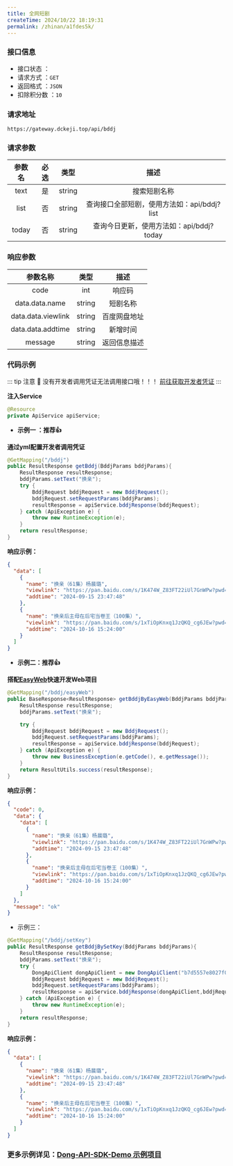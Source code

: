 ```yaml
---
title: 全网短剧
createTime: 2024/10/22 18:19:31
permalink: /zhinan/a1fdes5k/
---
```

### 接口信息

- 接口状态 ： <Badge text="正常"/>
- 请求方式 ：`GET`
- 返回格式 ：`JSON`
- 扣除积分数 ：`10`

### 请求地址
```shell
https://gateway.dckeji.top/api/bddj
```

### 请求参数

| 参数名  | 必选 | 类型 |   描述   |
|:----:|:--:|:---:|:------:|
| text | 是  |  string  | 搜索短剧名称 |
| list | 否  |  string  | 查询接口全部短剧，使用方法如：api/bddj?list |
| today | 否  |  string  | 查询今日更新，使用方法如：api/bddj?today |

### 响应参数

|   参数名称    |   类型   |        描述        |
|:---------:|:------:|:----------------:|
|   code    |  int   |       响应码        |
|   data.data.name    | string | 短剧名称 |
|   data.data.viewlink    | string | 百度网盘地址 |
|   data.data.addtime    | string | 新增时间 |
|  message  | string |       返回信息描述       |

### 代码示例

::: tip 注意 🔔️
没有开发者调用凭证无法调用接口哦！！！ [前往获取开发者凭证](https://api.dckeji.top/account/center)
:::

**注入Service**

```java
@Resource
private ApiService apiService;
```

- **示例一 ：推荐👍**

**通过yml配置开发者调用凭证**

```java
@GetMapping("/bddj")
public ResultResponse getBddj(BddjParams bddjParams){
    ResultResponse resultResponse;
    bddjParams.setText("换亲");
    try {
        BddjRequest bddjRequest = new BddjRequest();
        bddjRequest.setRequestParams(bddjParams);
        resultResponse = apiService.bddjResponse(bddjRequest);
    } catch (ApiException e) {
        throw new RuntimeException(e);
    }
    return resultResponse;
}
```

**响应示例：**

```json
{
  "data": [
    {
      "name": "换亲（61集）杨晨璐",
      "viewlink": "https://pan.baidu.com/s/1K474W_Z83FT22iUl7GnWPw?pwd=zvsT",
      "addtime": "2024-09-15 23:47:48"
    },
    {
      "name": "换亲后主母在后宅当卷王（100集）",
      "viewlink": "https://pan.baidu.com/s/1xTiOpKnxq1JzQKQ_cg6JEw?pwd=CwRg",
      "addtime": "2024-10-16 15:24:00"
    }
  ]
}
```

- **示例二：推荐👍**

**搭配[EasyWeb](https://github.com/qimu666/EasyWeb)快速开发Web项目**

```java
@GetMapping("/bddj/easyWeb")
public BaseResponse<ResultResponse> getBddjByEasyWeb(BddjParams bddjParams){
    ResultResponse resultResponse;
    bddjParams.setText("换亲");

    try {
        BddjRequest bddjRequest = new BddjRequest();
        bddjRequest.setRequestParams(bddjParams);
        resultResponse = apiService.bddjResponse(bddjRequest);
    } catch (ApiException e) {
        throw new BusinessException(e.getCode(), e.getMessage());
    }
    return ResultUtils.success(resultResponse);
}
```

**响应示例：**

```json
{
  "code": 0,
  "data": {
    "data": [
      {
        "name": "换亲（61集）杨晨璐",
        "viewlink": "https://pan.baidu.com/s/1K474W_Z83FT22iUl7GnWPw?pwd=zvsT",
        "addtime": "2024-09-15 23:47:48"
      },
      {
        "name": "换亲后主母在后宅当卷王（100集）",
        "viewlink": "https://pan.baidu.com/s/1xTiOpKnxq1JzQKQ_cg6JEw?pwd=CwRg",
        "addtime": "2024-10-16 15:24:00"
      }
    ]
  },
  "message": "ok"
}
```

- 示例三：

```Java
@GetMapping("/bddj/setKey")
public ResultResponse getBddjBySetKey(BddjParams bddjParams){
    ResultResponse resultResponse;
    bddjParams.setText("换亲");
    try {
        DongApiClient dongApiClient = new DongApiClient("b7d5557e8027f0b898bcd2e51ba551bc","db9d4b82f32670fa1c67889a73639dd9");
        BddjRequest bddjRequest = new BddjRequest();
        bddjRequest.setRequestParams(bddjParams);
        resultResponse = apiService.bddjResponse(dongApiClient,bddjRequest);
    } catch (ApiException e) {
        throw new RuntimeException(e);
    }
    return resultResponse;
}
```


**响应示例：**

```json
{
  "data": [
    {
      "name": "换亲（61集）杨晨璐",
      "viewlink": "https://pan.baidu.com/s/1K474W_Z83FT22iUl7GnWPw?pwd=zvsT",
      "addtime": "2024-09-15 23:47:48"
    },
    {
      "name": "换亲后主母在后宅当卷王（100集）",
      "viewlink": "https://pan.baidu.com/s/1xTiOpKnxq1JzQKQ_cg6JEw?pwd=CwRg",
      "addtime": "2024-10-16 15:24:00"
    }
  ]
}
```
###  **更多示例详见：[Dong-API-SDK-Demo 示例项目](https://github.com/Gond0303/DongAPI-Backend/blob/main/src/main/java/com/dong/project/controller/Demo.java)**